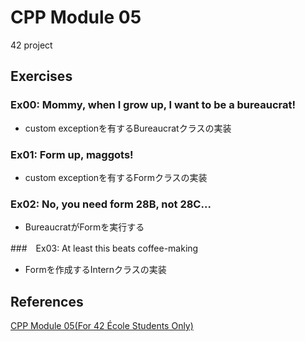 # CPP Module 05
42 project

## Exercises
### Ex00: Mommy, when I grow up, I want to be a bureaucrat!
- custom exceptionを有するBureaucratクラスの実装

### Ex01: Form up, maggots!
- custom exceptionを有するFormクラスの実装

### Ex02: No, you need form 28B, not 28C...
- BureaucratがFormを実行する

###　Ex03: At least this beats coffee-making
- Formを作成するInternクラスの実装

## References
[CPP Module 05(For 42 École Students Only)](https://projects.intra.42.fr/projects/cpp-module-05)
